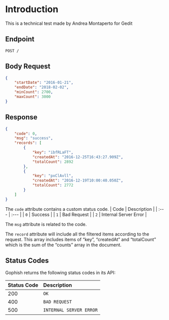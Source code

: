 # Introduction

This is a technical test made by Andrea Montaperto for Gedit

## Endpoint

```http
POST /
```
## Body Request

```json
{
    "startDate": "2016-01-21",
    "endDate": "2018-02-02",
    "minCount": 2700,
    "maxCount": 3000
}
```

## Response


```json
{
    "code": 0,
    "msg": "success",
    "records": [
        {
            "key": "ibfRLaFT",
            "createdAt": "2016-12-25T16:43:27.909Z",
            "totalCount": 2892
        },
        {
            "key": "pxClAvll",
            "createdAt": "2016-12-19T10:00:40.050Z",
            "totalCount": 2772
        }
    ]
}
```

The `code` attribute contains a custom status code.
| Code | Description |
| :--- | :--- |
| `0` | Success |
| `1` | Bad Request |
| `2` | Internal Server Error |

The `msg` attribute is related to the code.

The `record` attribute will include all the filtered items according to the request. This array
includes items of “key”, “createdAt” and “totalCount” which is the sum of the “counts” array in the document.

## Status Codes

Gophish returns the following status codes in its API:

| Status Code | Description |
| :--- | :--- |
| 200 | `OK` |
| 400 | `BAD REQUEST` |
| 500 | `INTERNAL SERVER ERROR` |